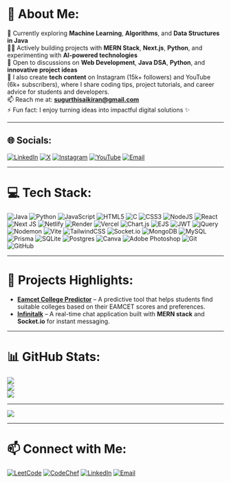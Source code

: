 # 💫 About Me:
🌱 Currently exploring **Machine Learning**, **Algorithms**, and **Data Structures in Java**<br>
👨‍💻 Actively building projects with **MERN Stack**, **Next.js**, **Python**, and experimenting with **AI-powered technologies**<br>
💬 Open to discussions on **Web Development**, **Java DSA**, **Python**, and **innovative project ideas**<br>
🎥 I also create **tech content** on Instagram (15k+ followers) and YouTube (6k+ subscribers), where I share coding tips, project tutorials, and career advice for students and developers.<br>
📫 Reach me at: **sugurthisaikiran@gmail.com**<br>
⚡ Fun fact: I enjoy turning ideas into impactful digital solutions ✨

---

## 🌐 Socials:
[![LinkedIn](https://img.shields.io/badge/LinkedIn-%230077B5.svg?logo=linkedin&logoColor=white)](https://www.linkedin.com/in/sai-kiran-sugurthi-1a267830b/)
[![X](https://img.shields.io/badge/X-black.svg?logo=X&logoColor=white)](https://x.com/Saikiran_dev1)
[![Instagram](https://img.shields.io/badge/Instagram-%23E4405F.svg?logo=Instagram&logoColor=white)](https://instagram.com/saikiran_sugurthi.dev)
[![YouTube](https://img.shields.io/badge/YouTube-%23FF0000.svg?logo=YouTube&logoColor=white)](https://youtube.com/@SaikiranSugurthi)
[![Email](https://img.shields.io/badge/Email-D14836?logo=gmail&logoColor=white)](mailto:sugurthisaikiran@gmail.com)

---

# 💻 Tech Stack:
![Java](https://img.shields.io/badge/java-%23ED8B00.svg?style=for-the-badge&logo=openjdk&logoColor=white) 
![Python](https://img.shields.io/badge/python-3670A0?style=for-the-badge&logo=python&logoColor=ffdd54) 
![JavaScript](https://img.shields.io/badge/javascript-%23323330.svg?style=for-the-badge&logo=javascript&logoColor=%23F7DF1E) 
![HTML5](https://img.shields.io/badge/html5-%23E34F26.svg?style=for-the-badge&logo=html5&logoColor=white) 
![C](https://img.shields.io/badge/c-%2300599C.svg?style=for-the-badge&logo=c&logoColor=white) 
![CSS3](https://img.shields.io/badge/css3-%231572B6.svg?style=for-the-badge&logo=css3&logoColor=white) 
![NodeJS](https://img.shields.io/badge/node.js-6DA55F?style=for-the-badge&logo=node.js&logoColor=white) 
![React](https://img.shields.io/badge/react-%2320232a.svg?style=for-the-badge&logo=react&logoColor=%2361DAFB) 
![Next JS](https://img.shields.io/badge/Next-black?style=for-the-badge&logo=next.js&logoColor=white) 
![Netlify](https://img.shields.io/badge/netlify-%23000000.svg?style=for-the-badge&logo=netlify&logoColor=#00C7B7) 
![Render](https://img.shields.io/badge/Render-%46E3B7.svg?style=for-the-badge&logo=render&logoColor=white) 
![Vercel](https://img.shields.io/badge/vercel-%23000000.svg?style=for-the-badge&logo=vercel&logoColor=white) 
![Chart.js](https://img.shields.io/badge/chart.js-F5788D.svg?style=for-the-badge&logo=chart.js&logoColor=white) 
![EJS](https://img.shields.io/badge/ejs-%23B4CA65.svg?style=for-the-badge&logo=ejs&logoColor=black) 
![JWT](https://img.shields.io/badge/JWT-black?style=for-the-badge&logo=JSON%20web%20tokens) 
![jQuery](https://img.shields.io/badge/jquery-%230769AD.svg?style=for-the-badge&logo=jquery&logoColor=white) 
![Nodemon](https://img.shields.io/badge/NODEMON-%23323330.svg?style=for-the-badge&logo=nodemon&logoColor=%BBDEAD) 
![Vite](https://img.shields.io/badge/vite-%23646CFF.svg?style=for-the-badge&logo=vite&logoColor=white) 
![TailwindCSS](https://img.shields.io/badge/tailwindcss-%2338B2AC.svg?style=for-the-badge&logo=tailwind-css&logoColor=white) 
![Socket.io](https://img.shields.io/badge/Socket.io-black?style=for-the-badge&logo=socket.io&badgeColor=010101) 
![MongoDB](https://img.shields.io/badge/MongoDB-%234ea94b.svg?style=for-the-badge&logo=mongodb&logoColor=white) 
![MySQL](https://img.shields.io/badge/mysql-4479A1.svg?style=for-the-badge&logo=mysql&logoColor=white) 
![Prisma](https://img.shields.io/badge/Prisma-3982CE?style=for-the-badge&logo=Prisma&logoColor=white) 
![SQLite](https://img.shields.io/badge/sqlite-%2307405e.svg?style=for-the-badge&logo=sqlite&logoColor=white) 
![Postgres](https://img.shields.io/badge/postgres-%23316192.svg?style=for-the-badge&logo=postgresql&logoColor=white) 
![Canva](https://img.shields.io/badge/Canva-%2300C4CC.svg?style=for-the-badge&logo=Canva&logoColor=white) 
![Adobe Photoshop](https://img.shields.io/badge/adobe%20photoshop-%2331A8FF.svg?style=for-the-badge&logo=adobe%20photoshop&logoColor=white) 
![Git](https://img.shields.io/badge/git-%23F05033.svg?style=for-the-badge&logo=git&logoColor=white) 
![GitHub](https://img.shields.io/badge/github-%23121011.svg?style=for-the-badge&logo=github&logoColor=white)

---


# 🚀 Projects Highlights:

- [**Eamcet College Predictor**](https://github.com/Saikiran-Sugurthi/Eamcet-College-Predictor) – A predictive tool that helps students find suitable colleges based on their EAMCET scores and preferences.  
- [**Infinitalk**](https://github.com/Saikiran-Sugurthi/Infinitalk) – A real-time chat application built with **MERN stack** and **Socket.io** for instant messaging.  
---

# 📊 GitHub Stats:
![](https://github-readme-stats.vercel.app/api?username=Saikiran-Sugurthi&theme=dark&hide_border=false&include_all_commits=false&count_private=false)<br/>
![](https://nirzak-streak-stats.vercel.app/?user=Saikiran-Sugurthi&theme=dark&hide_border=false)<br/>
![](https://github-readme-stats.vercel.app/api/top-langs/?username=Saikiran-Sugurthi&theme=dark&hide_border=false&include_all_commits=false&count_private=false&layout=compact)

---

[![](https://visitcount.itsvg.in/api?id=Saikiran-Sugurthi&icon=0&color=0)](https://visitcount.itsvg.in)

---

# 📫 Connect with Me:

[![LeetCode](https://img.shields.io/badge/LeetCode-000000?style=for-the-badge&logo=LeetCode&logoColor=F79F1B)](https://leetcode.com/saikiranytg)
[![CodeChef](https://img.shields.io/badge/CodeChef-000000?style=for-the-badge&logo=CodeChef&logoColor=white)](https://www.codechef.com/users/saikiran1307)
[![LinkedIn](https://img.shields.io/badge/LinkedIn-%230077B5?style=for-the-badge&logo=LinkedIn&logoColor=white)](https://www.linkedin.com/in/sai-kiran-sugurthi-1a267830b/)
[![Email](https://img.shields.io/badge/Email-D14836?style=for-the-badge&logo=gmail&logoColor=white)](mailto:sugurthisaikiran@gmail.com)


<!-- Proudly created with GPRM ( https://gprm.itsvg.in ) -->
